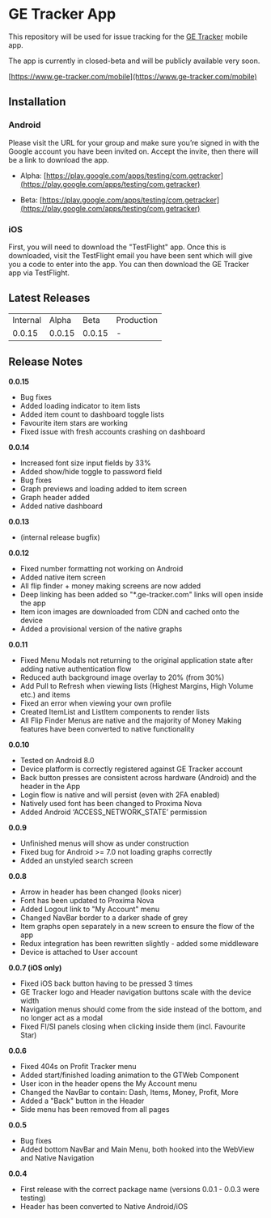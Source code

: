 # GE Tracker App

This repository will be used for issue tracking for the [GE Tracker](https://www.ge-tracker.com) mobile app.

The app is currently in closed-beta and will be publicly available very soon.

[https://www.ge-tracker.com/mobile](https://www.ge-tracker.com/mobile)

## Installation

### Android

Please visit the URL for your group and make sure you’re signed in with the Google account you have been invited on. Accept the invite, then there will be a link to download the app. 

* Alpha: [https://play.google.com/apps/testing/com.getracker](https://play.google.com/apps/testing/com.getracker)

* Beta: [https://play.google.com/apps/testing/com.getracker](https://play.google.com/apps/testing/com.getracker) 

### iOS

First, you will need to download the "TestFlight" app. Once this is downloaded, visit the TestFlight email you have been sent which will give you a code to enter into the app. You can then download the GE Tracker app via TestFlight.

## Latest Releases

<table>
  <tr>
    <td>Internal</td>
    <td>Alpha</td>
    <td>Beta</td>
    <td>Production</td>
  </tr>
  <tr>
    <td>0.0.15</td>
    <td>0.0.15</td>
    <td>0.0.15</td>
    <td>-</td>
  </tr>
</table>

## Release Notes

**0.0.15**

* Bug fixes
* Added loading indicator to item lists
* Added item count to dashboard toggle lists
* Favourite item stars are working
* Fixed issue with fresh accounts crashing on dashboard

**0.0.14**

* Increased font size input fields by 33%
* Added show/hide toggle to password field
* Bug fixes
* Graph previews and loading added to item screen
* Graph header added
* Added native dashboard

**0.0.13**

* (internal release bugfix)

**0.0.12**

* Fixed number formatting not working on Android
* Added native item screen
* All flip finder + money making screens are now added
* Deep linking has been added so "*.ge-tracker.com" links will open inside the app
* Item icon images are downloaded from CDN and cached onto the device
* Added a provisional version of the native graphs

**0.0.11**

* Fixed Menu Modals not returning to the original application state after adding native authentication flow
* Reduced auth background image overlay to 20% (from 30%)
* Add Pull to Refresh when viewing lists (Highest Margins, High Volume etc.) and items
* Fixed an error when viewing your own profile
* Created ItemList and ListItem components to render lists
* All Flip Finder Menus are native and the majority of Money Making features have been converted to native functionality

**0.0.10**

* Tested on Android 8.0
* Device platform is correctly registered against GE Tracker account
* Back button presses are consistent across hardware (Android) and the header in the App
* Login flow is native and will persist (even with 2FA enabled)
* Natively used font has been changed to Proxima Nova
* Added Android ‘ACCESS_NETWORK_STATE’ permission

**0.0.9**

* Unfinished menus will show as under construction
* Fixed bug for Android >= 7.0 not loading graphs correctly
* Added an unstyled search screen

**0.0.8**

* Arrow in header has been changed (looks nicer)
* Font has been updated to Proxima Nova
* Added Logout link to "My Account" menu
* Changed NavBar border to a darker shade of grey
* Item graphs open separately in a new screen to ensure the flow of the app
* Redux integration has been rewritten slightly - added some middleware
* Device is attached to User account

**0.0.7 (iOS only)**

* Fixed iOS back button having to be pressed 3 times
* GE Tracker logo and Header navigation buttons scale with the device width
* Navigation menus should come from the side instead of the bottom, and no longer act as a modal
* Fixed FI/SI panels closing when clicking inside them (incl. Favourite Star)

**0.0.6**

* Fixed 404s on Profit Tracker menu
* Added start/finished loading animation to the GTWeb Component
* User icon in the header opens the My Account menu
* Changed the NavBar to contain: Dash, Items, Money, Profit, More
* Added a "Back" button in the Header
* Side menu has been removed from all pages

**0.0.5**

* Bug fixes
* Added bottom NavBar and Main Menu, both hooked into the WebView and Native Navigation

**0.0.4**

* First release with the correct package name (versions 0.0.1 - 0.0.3 were testing)
* Header has been converted to Native Android/iOS